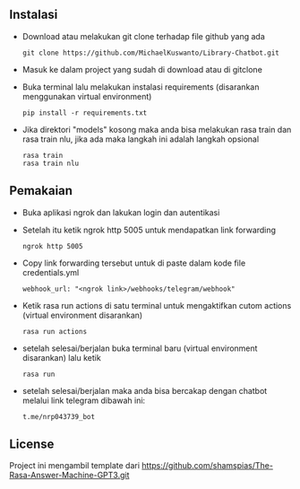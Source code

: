 ## Instalasi

- Download atau melakukan git clone terhadap file github yang ada
    ```
    git clone https://github.com/MichaelKuswanto/Library-Chatbot.git
    ```

- Masuk ke dalam project yang sudah di download atau di gitclone

- Buka terminal lalu melakukan instalasi requirements (disarankan menggunakan virtual environment)
    ```
    pip install -r requirements.txt
    ```

- Jika direktori "models" kosong maka anda bisa melakukan rasa train dan rasa train nlu, jika ada maka langkah ini adalah langkah opsional
    ```
    rasa train
    rasa train nlu
    ```

## Pemakaian

- Buka aplikasi ngrok dan lakukan login dan autentikasi

- Setelah itu ketik ngrok http 5005 untuk mendapatkan link forwarding
    ```
    ngrok http 5005
    ```

- Copy link forwarding tersebut untuk di paste dalam kode file credentials.yml
    ```
    webhook_url: "<ngrok link>/webhooks/telegram/webhook"
    ```

- Ketik rasa run actions di satu terminal untuk mengaktifkan cutom actions (virtual environment disarankan)
    ```
    rasa run actions
    ```

- setelah selesai/berjalan buka terminal baru (virtual environment disarankan) lalu ketik
    ```
    rasa run
    ```

- setelah selesai/berjalan maka anda bisa bercakap dengan chatbot melalui link telegram dibawah ini:
    ```
    t.me/nrp043739_bot
    ```



## License

Project ini mengambil template dari https://github.com/shamspias/The-Rasa-Answer-Machine-GPT3.git
